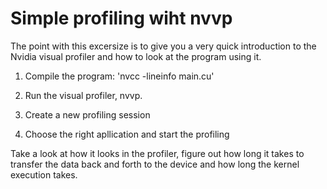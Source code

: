 # Simple profiling wiht nvvp

The point with this excersize is to give you a very quick introduction to the Nvidia visual profiler and how to look at the program using it.

1. Compile the program: 'nvcc -lineinfo main.cu' 

2. Run the visual profiler, nvvp.

3. Create a new profiling session

4. Choose the right apllication and start the profiling

Take a look at how it looks in the profiler, figure out how long it takes to transfer the data back and forth to the device and how long the kernel execution takes.